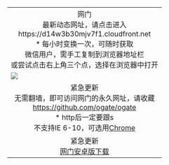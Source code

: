 ﻿<table>
  <tr></tr>
  <!--tr><td colspan=2 align=center><img src="https://cloud.githubusercontent.com/assets/11880933/13434984/f430fae2-e012-11e5-814f-c2df1e82b247.jpg" /></td></tr-->
  <tr><td colspan=2 align=center>网门<br/>最新动态网址，请点击进入
<br>https://d14w3b30mjv7f1.cloudfront.net
    <br/>* 每小时变换一次，可随时获取<br/>微信用户，需手工复制到浏览器地址栏<br>或尝试点击右上角三个点，选择在浏览器中打开
    <!--br>* IE6打开动态网址须在选项中勾选TLS 1.0--></td>
  </tr>
  <tr>
    <td colspan=2><a href="https://d14w3b30mjv7f1.cloudfront.net" target="_blank"><img src="https://cloud.githubusercontent.com/assets/11880933/15631437/70d0a74e-259d-11e6-946f-6237b4b657bd.jpg" /></a></td> 
  </tr>
  <tr>
    <td colspan=2 align=center>紧急更新<br/>无需翻墙，即可访问网门的永久网址，请收藏<br/><a href="https://github.com/ogate/ogate/blob/master/README.md" target="_blank">https://github.com/ogate/ogate</a><br/>* http后一定要跟s<br/>不支持IE 6-10，可选用<a href="https://d14w3b30mjv7f1.cloudfront.net/ogUP.aspx?name=2A/ChromePortable.zip">Chrome</a></td>
  </tr>
  <tr>
    <td colspan=2 align=center>紧急更新<br/><a href="https://d14w3b30mjv7f1.cloudfront.net/ogUP.aspx?name=2A/oGate101.apk">网门安卓版下载</a></td>
  </tr>
  <tr>
  <!--tr>
    <td colspan=2 align=center>可能失效的动态网址
    </td>
  </tr-->
</table>
